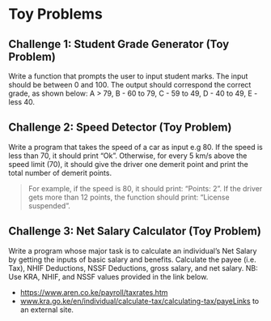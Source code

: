 # Toy Problems

## Challenge 1: Student Grade Generator (Toy Problem)

Write a function that prompts the user to input student marks. The input should be between 0 and 100. The output should correspond the correct grade, as shown below: 
        A > 79, B - 60 to 79, C -  59 to 49, D - 40 to 49, E - less 40.

## Challenge 2: Speed Detector (Toy Problem)
Write a program that takes the speed of a car as input e.g 80. If the speed is less than 70, it should print “Ok”. Otherwise, for every 5 km/s above the speed limit (70), it should give the driver one demerit point and print the total number of demerit points.
   > For example, if the speed is 80, it should print: “Points: 2”. If the driver gets more than 12 points, the function should print: “License suspended”.

## Challenge 3: Net Salary Calculator (Toy Problem)
Write a program whose major task is to calculate an individual’s Net Salary by getting the inputs of basic salary and benefits. Calculate the payee (i.e. Tax), NHIF Deductions, NSSF Deductions, gross salary, and net salary. 
NB: Use KRA, NHIF, and NSSF values provided in the link below.

- https://www.aren.co.ke/payroll/taxrates.htm
- www.kra.go.ke/en/individual/calculate-tax/calculating-tax/payeLinks to an external site.
